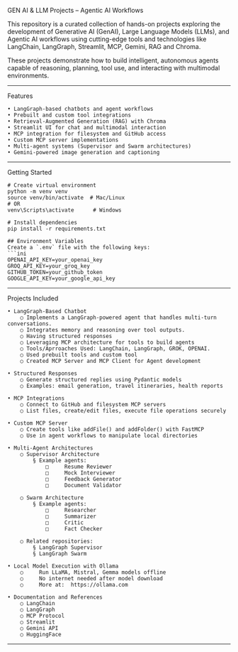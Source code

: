 GEN AI & LLM Projects – Agentic AI Workflows

This repository is a curated collection of hands-on projects exploring the development of Generative AI (GenAI), Large Language Models (LLMs), and Agentic AI workflows 
using cutting-edge tools and technologies like LangChain, LangGraph, Streamlit, MCP, Gemini, RAG and Chroma.

These projects demonstrate how to build intelligent, autonomous agents capable of reasoning, planning, tool use, and interacting with multimodal environments.

-----------------------------------------------------------------------------------------------------------------------------

Features

	• LangGraph-based chatbots and agent workflows
	• Prebuilt and custom tool integrations
	• Retrieval-Augmented Generation (RAG) with Chroma
	• Streamlit UI for chat and multimodal interaction
	• MCP integration for filesystem and GitHub access
	• Custom MCP server implementations
	• Multi-agent systems (Supervisor and Swarm architectures)
	• Gemini-powered image generation and captioning

-----------------------------------------------------------------------------------------------------------------------------

Getting Started

	# Create virtual environment
	python -m venv venv
	source venv/bin/activate  # Mac/Linux
	# OR
	venv\Scripts\activate      # Windows
	
 	# Install dependencies
	pip install -r requirements.txt

	## Environment Variables
	Create a `.env` file with the following keys:
	```ini
	OPENAI_API_KEY=your_openai_key  
	GROQ_API_KEY=your_groq_key  
	GITHUB_TOKEN=your_github_token  
	GOOGLE_API_KEY=your_google_api_key 
	
-----------------------------------------------------------------------------------------------------------------------------

Projects Included

	• LangGraph-Based Chatbot
		○ Implements a LangGraph-powered agent that handles multi-turn conversations.
		○ Integrates memory and reasoning over tool outputs.
		○ Having structured responses
		○ Leveraging MCP architecture for tools to build agents 
		○ Tools/Aprroaches Used: LangChain, LangGraph, GROK, OPENAI.
		○ Used prebuilt tools and custom tool
		○ Created MCP Server and MCP Client for Agent development

	• Structured Responses
		○ Generate structured replies using Pydantic models
		○ Examples: email generation, travel itineraries, health reports

	• MCP Integrations
		○ Connect to GitHub and filesystem MCP servers
		○ List files, create/edit files, execute file operations securely
   
	• Custom MCP Server
		○ Create tools like addFile() and addFolder() with FastMCP
		○ Use in agent workflows to manipulate local directories

	• Multi-Agent Architectures
		○ Supervisor Architecture
			§ Example agents:
				□     Resume Reviewer
				□     Mock Interviewer
				□     Feedback Generator
				□     Document Validator

		○ Swarm Architecture
			§ Example agents:
				□     Researcher
				□     Summarizer
				□     Critic
				□     Fact Checker

		○ Related repositories:
			§ LangGraph Supervisor
			§ LangGraph Swarm

	• Local Model Execution with Ollama
		○     Run LLaMA, Mistral, Gemma models offline
		○     No internet needed after model download
		○     More at:  https://ollama.com
		
	• Documentation and References
		○ LangChain
		○ LangGraph
		○ MCP Protocol
		○ Streamlit
		○ Gemini API
		○ HuggingFace

-----------------------------------------------------------------------------------------------------------------------------
